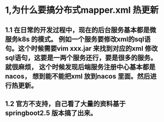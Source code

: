 # 1,为什么要搞分布式mapper.xml 热更新

## 1.1 在日常的开发过程中，现在的后台服务基本都是微服务k8s 的模式。 例如一个服务要修改xml的sql语句。这个时候需要vim xxx.jar 来找到对应的xml 修改sql语句，这要是一两个服务还行，要是很多的服务。就很麻烦， 这个时候发现后端服务注册中心基本都是nacos， 想到能不能把xml 放到nacos 里面。然后进行热更新。 

## 1.2 官方不支持，自己看了大量的资料基于springboot2.5 版本搞了出来。